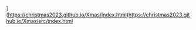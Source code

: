 
](https://christmas2023.github.io/Xmas/index.html)https://christmas2023.github.io/Xmas/src/index.html
